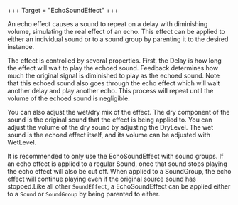+++
Target = "EchoSoundEffect"
+++

An echo effect causes a sound to repeat on a delay with diminishing volume, simulating the real effect of an echo. This effect can be applied to either an individual sound or to a sound group by parenting it to the desired instance.The effect is controlled by several properties. First, the Delay is how long the effect will wait to play the echoed sound. Feedback determines how much the original signal is diminished to play as the echoed sound. Note that this echoed sound also goes through the echo effect which will wait another delay and play another echo. This process will repeat until the volume of the echoed sound is negligible.You can also adjust the wet/dry mix of the effect. The dry component of the sound is the original sound that the effect is being applied to. You can adjust the volume of the dry sound by adjusting the DryLevel. The wet sound is the echoed effect itself, and its volume can be adjusted with WetLevel.It is recommended to only use the EchoSoundEffect with sound groups. If an echo effect is applied to a regular Sound, once that sound stops playing the echo effect will also be cut off. When applied to a SoundGroup, the echo effect will continue playing even if the original source sound has stopped.Like all other `SoundEffect`, a EchoSoundEffect can be applied either to a `Sound` or `SoundGroup` by being parented to either.
